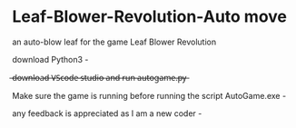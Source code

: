 # Leaf-Blower-Revolution-Auto move
an auto-blow leaf for the game Leaf Blower Revolution

 download Python3 -

 ̶d̶o̶w̶n̶l̶o̶a̶d̶ ̶V̶S̶c̶o̶d̶e̶ ̶s̶t̶u̶d̶i̶o̶ ̶a̶n̶d̶ ̶r̶u̶n̶ ̶a̶u̶t̶o̶g̶a̶m̶e̶.̶p̶y̶

 Make sure the game is running before running the script AutoGame.exe -

 any feedback is appreciated as I am a new coder -

